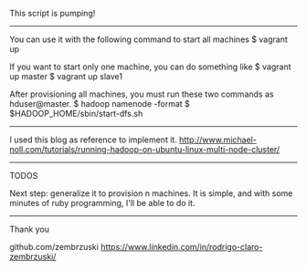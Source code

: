 
This script is pumping!

--- 

You can use it with the following command to start all machines
$ vagrant up

If you want to start only one machine, you can do something like
$ vagrant up master
$ vagrant up slave1


After provisioning all machines, you must run these two commands as hduser@master.
$ hadoop namenode -format
$ $HADOOP_HOME/sbin/start-dfs.sh

---

I used this blog as reference to implement it.
http://www.michael-noll.com/tutorials/running-hadoop-on-ubuntu-linux-multi-node-cluster/

--- 

TODOS 

Next step: generalize it to provision n machines. It is simple, and with some minutes
of ruby programming, I'll be able to do it.

--- 

Thank you

github.com/zembrzuski
https://www.linkedin.com/in/rodrigo-claro-zembrzuski/

